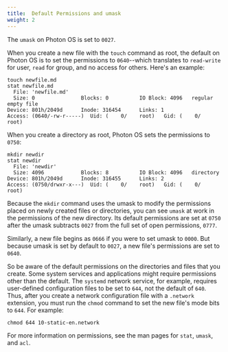 ```yaml
---
title:  Default Permissions and umask
weight: 2
---
```


The `umask` on Photon OS is set to `0027`.

When you create a new file with the `touch` command as root, the default on Photon OS is to set the permissions to `0640`--which translates to `read-write` for user, `read` for group, and no access for others. Here's an example: 

    touch newfile.md
    stat newfile.md
      File: 'newfile.md'
      Size: 0               Blocks: 0          IO Block: 4096   regular empty file
    Device: 801h/2049d      Inode: 316454      Links: 1
    Access: (0640/-rw-r-----)  Uid: (    0/    root)   Gid: (    0/    root)

When you create a directory as root, Photon OS sets the permissions to `0750`:

    mkdir newdir
    stat newdir
      File: 'newdir'
      Size: 4096            Blocks: 8          IO Block: 4096   directory
    Device: 801h/2049d      Inode: 316455      Links: 2
    Access: (0750/drwxr-x---)  Uid: (    0/    root)   Gid: (    0/    root)

Because the `mkdir` command uses the umask to modify the permissions placed on newly created files or directories, you can see `umask` at work in the permissions of the new directory. Its default permissions are set at `0750` after the umask subtracts `0027` from the full set of open permissions, `0777`.

Similarly, a new file begins as `0666` if you were to set umask to `0000`. But because umask is set by default to `0027`, a new file's permissions are set to `0640`. 

So be aware of the default permissions on the directories and files that you create. Some system services and applications might require permissions other than the default. The `systemd` network service, for example, requires user-defined configuration files to be set to `644`, not the default of `640`. Thus, after you create a network configuration file with a `.network` extension, you must run the `chmod` command to set the new file's mode bits to `644`. For example: 

    chmod 644 10-static-en.network 

For more information on permissions, see the man pages for `stat`, `umask`, and `acl`.